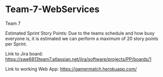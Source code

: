 # Team-7-WebServices
Team 7

Estimated Sprint Story Points: Due to the teams schedule and how busy everyone is, it is estimated we can perform a maximum of 20 story points per Sprint.

Link to Jira board: https://swe6813team7.atlassian.net/jira/software/projects/PP/boards/1

Link to working Web App: https://gamermatch.herokuapp.com/
